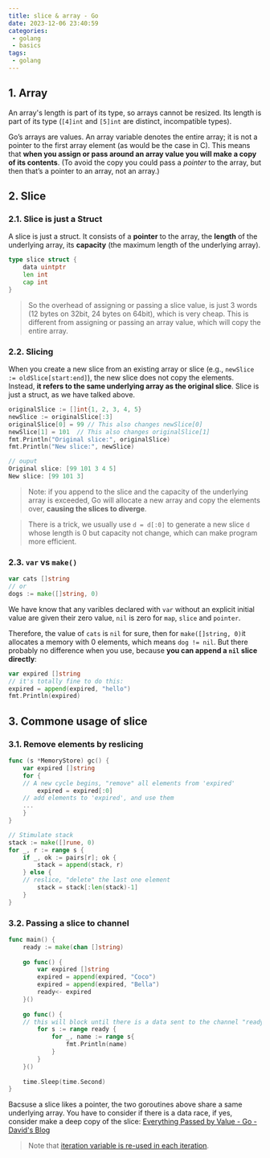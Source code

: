 ```yaml
---
title: slice & array - Go
date: 2023-12-06 23:40:59
categories:
 - golang
 - basics
tags:
 - golang
---
```


## 1. Array

An array's length is part of its type, so arrays cannot be resized. Its length is part of its type (`[4]int` and `[5]int` are distinct, incompatible types). 

Go’s arrays are values. An array variable denotes the entire array; it is not a pointer to the first array element (as would be the case in C). This means that **when you assign or pass around an array value you will make a copy of its contents**. (To avoid the copy you could pass a *pointer* to the array, but then that’s a pointer to an array, not an array.) 

## 2. Slice

### 2.1. Slice is just a Struct

A slice is just a struct. It consists of a **pointer** to the array, the **length** of the underlying array, its **capacity** (the maximum length of the underlying array).

```go
type slice struct {
    data uintptr
    len int
    cap int
}
```

> So the overhead of assigning or passing a slice value, is just 3 words (12 bytes on 32bit, 24 bytes on 64bit), which is very cheap. This is different from assigning or passing an array value, which will copy the entire array.


### 2.2. Slicing

When you create a new slice from an existing array or slice (e.g., `newSlice := oldSlice[start:end]`), the new slice does not copy the elements. Instead, **it refers to the same underlying array as the original slice**. Slice is just a struct, as we have talked above. 

```go
originalSlice := []int{1, 2, 3, 4, 5}
newSlice := originalSlice[:3]
originalSlice[0] = 99 // This also changes newSlice[0]
newSlice[1] = 101  // This also changes originalSlice[1]
fmt.Println("Original slice:", originalSlice)
fmt.Println("New slice:", newSlice)

// ouput
Original slice: [99 101 3 4 5]
New slice: [99 101 3]
```

> Note: if you append to the slice and the capacity of the underlying array is exceeded, Go will allocate a new array and copy the elements over, **causing the slices to diverge**.

> There is a trick, we usually use `d = d[:0]` to generate a new slice `d` whose length is 0 but capacity not change, which can make program more efficient. 

### 2.3. `var` vs `make()`


```go
var cats []string
// or
dogs := make([]string, 0)
```

We have know that any varibles declared with `var` without an explicit initial value are given their zero value, `nil` is zero for `map`, `slice` and `pointer`. 

Therefore, the value of `cats` is `nil` for sure, then for `make([]string, 0)`it allocates a memory with 0 elements, which means `dog != nil`. But there probably no difference when you use, because **you can append a `nil` slice directly**:

```go
var expired []string
// it's totally fine to do this:
expired = append(expired, "hello")
fmt.Println(expired)
```

## 3. Commone usage of slice

### 3.1. Remove elements by reslicing

```go
func (s *MemoryStore) gc() {
	var expired []string
	for {
    // A new cycle begins, "remove" all elements from 'expired'
		expired = expired[:0]
    // add elements to 'expired', and use them
    ...
	}
}
```

```go
// Stimulate stack
stack := make([]rune, 0)
for _, r := range s {
	if _, ok := pairs[r]; ok {
		stack = append(stack, r)
	} else {
    // reslice, "delete" the last one element
		stack = stack[:len(stack)-1]
	}
}
```

### 3.2. Passing a slice to channel

```go
func main() {
	ready := make(chan []string)
  
	go func() {
		var expired []string
		expired = append(expired, "Coco")
		expired = append(expired, "Bella")
		ready<- expired
	}()
  
	go func() {
    // this will block until there is a data sent to the channel "ready"
		for s := range ready {
			for _, name := range s{
				fmt.Println(name)
			}
		}
	}()
  
	time.Sleep(time.Second)
}
```

Bacsuse a slice likes a pointer, the two goroutines above share a same underlying array. You have to consider if there is a data race, if yes, consider make a deep copy of the slice: [Everything Passed by Value - Go - David's Blog](https://davidzhu.xyz/post/golang/basics/009-everything-passed-by-value/) 

> Note that [iteration variable is re-used in each iteration](https://github.com/golang/go/wiki/CommonMistakes). 



